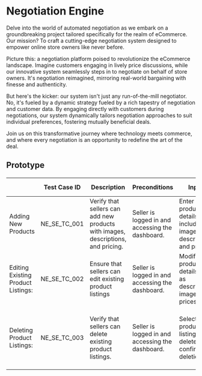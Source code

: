 <h1>Negotiation Engine </h1>
<p>Delve into the world of automated negotiation as we embark on a groundbreaking project tailored specifically for the realm of eCommerce. Our mission? To craft a cutting-edge negotiation system designed to empower online store owners like never before.

Picture this: a negotiation platform poised to revolutionize the eCommerce landscape. Imagine customers engaging in lively price discussions, while our innovative system seamlessly steps in to negotiate on behalf of store owners. It's negotiation reimagined, mirroring real-world bargaining with finesse and authenticity.

But here's the kicker: our system isn't just any run-of-the-mill negotiator. No, it's fueled by a dynamic strategy fueled by a rich tapestry of negotiation and customer data. By engaging directly with customers during negotiations, our system dynamically tailors negotiation approaches to suit individual preferences, fostering mutually beneficial deals.

Join us on this transformative journey where technology meets commerce, and where every negotiation is an opportunity to redefine the art of the deal.
</p>
<h2>Prototype </p>

 <table>
        <thead>
            <tr>
                <th>     </th>
                <th>Test Case ID</th>
                <th>Description</th>
                <th>Preconditions</th>
                <th>Inputs</th>
                <th>Expected Results</th>
            </tr>
        </thead>
        <tbody>
            <tr>
                <td>Adding New Products</td>
                <td>NE_SE_TC_001</td>
                <td>Verify that sellers can add new products with images, descriptions, and pricing.
                </td>
                <td>Seller is logged in and accessing the dashboard.</td>
                <td>Enter product details including images, descriptions, and prices.
                </td>
                <td>The new product is successfully added to the seller's inventory</td>
            </tr>
              <tr>
                <td>Editing Existing Product Listings:
                </td>
                <td>NE_SE_TC_002</td>
                <td>Ensure that sellers can edit existing product listings
                </td>
                <td>Seller is logged in and accessing the dashboard.</td>
                <td> Modify product details such as descriptions, images, and prices
                </td>
                <td>The changes to the product listing are saved and reflected accurately.
                </td>
            </tr>
             <tr>
                <td>Deleting Product Listings:
                </td>
                <td>NE_SE_TC_003</td>
                <td>Verify that sellers can delete existing product listings.
                </td>
                <td>Seller is logged in and accessing the dashboard.</td>
                <td>Select the product listing to be deleted and confirm deletion.
                </td>
                <td>The selected product listing is removed from the seller's inventory.
                </td>
            </tr>
        </tbody>
    </table>